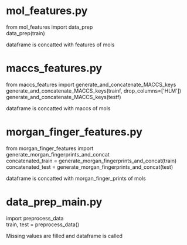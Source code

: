 # mol_features.py
from mol_features import data_prep  
data_prep(train)  

dataframe is concatted with features of mols  

# maccs_features.py  
from maccs_features import generate_and_concatenate_MACCS_keys  
generate_and_concatenate_MACCS_keys(trainf, drop_columns=['HLM'])  
generate_and_concatenate_MACCS_keys(testf)  

dataframe is concatted with maccs of mols  

# morgan_finger_features.py  
from morgan_finger_features import generate_morgan_fingerprints_and_concat  
concatenated_train = generate_morgan_fingerprints_and_concat(train)  
concatenated_test = generate_morgan_fingerprints_and_concat(test)  

dataframe is concatted with morgan_finger_prints of mols    

# data_prep_main.py   
import preprocess_data  
train, test = preprocess_data()  

Missing values are filled and dataframe is called  
